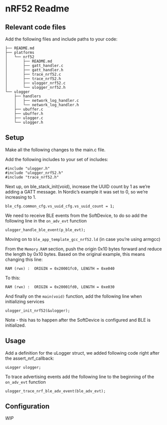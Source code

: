 # nRF52 Readme

## Relevant code files
Add the following files and include paths to your code:
```
├── README.md
├── platforms
│   └── nrf52
│       ├── README.md
│       ├── gatt_handler.c
│       ├── gatt_handler.h
│       ├── trace_nrf52.c
│       ├── trace_nrf52.h
│       ├── ulogger_nrf52.c
│       └── ulogger_nrf52.h
└── ulogger
    ├── handlers
    │   ├── network_log_handler.c
    │   └── network_log_handler.h
    ├── ubuffer.c
    ├── ubuffer.h
    ├── ulogger.c
    └── ulogger.h
```
## Setup

Make all the following changes to the main.c file.

Add the following includes to your set of includes:
```
#include "ulogger.h"
#include "ulogger_nrf52.h"
#include "trace_nrf52.h"
```
Next up, on ble_stack_init(void), increase the UUID count by 1 as we’re adding a GATT message. In Nordic’s example it was set to 0, so we’re increasing to 1.
```
ble_cfg.common_cfg.vs_uuid_cfg.vs_uuid_count = 1;
```

We need to receive BLE events from the SoftDevice, to do so add the following line in the `on_adv_evt` function
```
ulogger_handle_ble_event(p_ble_evt);
```
Moving on to `ble_app_template_gcc_nrf52.ld` (in case you’re using armgcc)

From the `Memory.RAM` section, push the origin 0x10 bytes forward and reduce the length by 0x10 bytes. Based on the original example, this means changing this line:
```
RAM (rwx) :  ORIGIN = 0x20001fc0, LENGTH = 0xe040
```
To this:
```
RAM (rwx) :  ORIGIN = 0x20001fd0, LENGTH = 0xe030
```
And finally on the `main(void)` function, add the following line when initializing services
```
ulogger_init_nrf52(&ulogger);
```
Note - this has to happen after the SoftDevice is configured and BLE is initialized.
## Usage
Add a definition for the uLogger struct, we added following code right after the assert_nrf_callback:

```
uLogger ulogger;
```

To trace advertising events add the following line to the beginning of the `on_adv_evt` function
```
ulogger_trace_nrf_ble_adv_event(ble_adv_evt);
```
## Configuration
_WIP_
